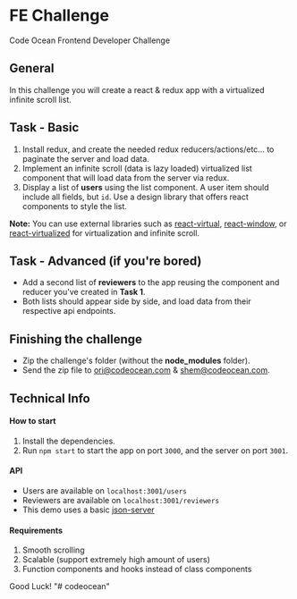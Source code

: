 # FE Challenge
Code Ocean Frontend Developer Challenge

## General
In this challenge you will create a react & redux app with a virtualized infinite scroll list.

## Task - Basic
1. Install redux, and create the needed redux reducers/actions/etc... to paginate the server and load data.
2. Implement an infinite scroll (data is lazy loaded) virtualized list component that will load data from the server via redux.
3. Display a list of **users** using the list component. A user item should include all fields, but `id`.
Use a design library that offers react components to style the list.

**Note:** You can use external libraries such as [react-virtual](https://github.com/tannerlinsley/react-virtual), [react-window](https://github.com/bvaughn/react-window), or [react-virtualized](https://github.com/bvaughn/react-virtualized) for virtualization and infinite scroll.

## Task - Advanced (if you're bored)
* Add a second list of **reviewers** to the app reusing the component and reducer you've created in **Task 1**.
* Both lists should appear side by side, and load data from their respective api endpoints.

## Finishing the challenge
* Zip the challenge's folder (without the **node_modules** folder).
* Send the zip file to [ori@codeocean.com](mailto:ori@codeocean.com) & [shem@codeocean.com](mailto:shem@codeocean.com).

## Technical Info

#### How to start
1. Install the dependencies.
2. Run `npm start` to start the app on port `3000`, and the server on port `3001`.

#### API
* Users are available on `localhost:3001/users`
* Reviewers are available on `localhost:3001/reviewers`
* This demo uses a basic [json-server](https://github.com/typicode/json-server#paginate)

#### Requirements
1. Smooth scrolling
2. Scalable (support extremely high amount of users)
3. Function components and hooks instead of class components

Good Luck!
"# codeocean" 
